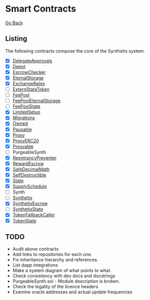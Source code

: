 # Smart Contracts

[Go Back](map.md)

## Listing

The following contracts compose the core of the Synthetix system.

* [x] [DelegateApprovals](contracts/DelegateApprovals.md)
* [x] [Depot](contracts/Depot.md)
* [x] [EscrowChecker](contracts/EscrowChecker.md)
* [x] [EternalStorage](contracts/EternalStorage.md)
* [x] [ExchangeRates](contracts/ExchangeRates.md)
* [ ] [ExternStateToken](contracts/ExternStateToken.md)
* [ ] [FeePool](contracts/FeePool.md)
* [ ] [FeePoolEternalStorage](contracts/FeePoolEternalStorage.md)
* [ ] [FeePoolState](contracts/FeePoolState.md)
* [x] [LimitedSetup](contracts/LimitedSetup.md)
* [x] [Migrations](contracts/Migrations.md)
* [x] [Owned](contracts/Owned.md)
* [x] [Pausable](contracts/Pausable.md)
* [x] [Proxy](contracts/Proxy.md)
* [x] [ProxyERC20](contracts/ProxyERC20.md)
* [x] [Proxyable](contracts/Proxyable.md)
* [ ] PurgeableSynth
* [x] [ReentrancyPreventer](ReentrancyPreventer.md)
* [x] [RewardEscrow](contracts/RewardEscrow.md)
* [x] [SafeDecimalMath](contracts/SafeDecimalMath.md)
* [x] [SelfDestructible](contracts/SelfDestructible.md)
* [x] [State](contracts/State.md)
* [x] [SupplySchedule](contracts/SupplySchedule.md)
* [ ] Synth
* [ ] [Synthetix](contracts/Synthetix.md)
* [x] [SynthetixEscrow](contracts/SynthetixEscrow.md)
* [ ] [SynthetixState](contracts/SynthetixState.md)
* [x] [TokenFallbackCaller](contracts/TokenFallbackCaller.md)
* [x] [TokenState](TokenState.md)

## TODO

* Audit above contracts
* Add links to repositories for each one.
* Fix inheritance hierarchy and references.
* List dapp integrations
* Make a system diagram of what points to what.
* Check consistency with dev docs and docstrings
* PurgeableSynth.sol - Module description is broken.
* Check the legality of the licence headers
* Examine oracle addresses and actual update frequencies
